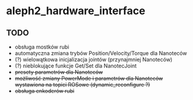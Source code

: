 # aleph2_hardware_interface

## TODO
- obsługa mostków rubi
- automatyczna zmiana trybów Position/Velocity/Torque dla Nanoteców
- (?) wielowątkowa inicjalizacja jointów (przynajmniej Nanoteców)
- (?) nieblokujące funkcje Get/Set dla NanotecJoint
- ~~presety parametrów dla Nanoteców~~
- ~~możliwość zmiany PowerMode i parametrów dla Nanoteców wystawiona na topici ROSowe (dynamic_reconfigure ?)~~
- ~~obsługa enkoderów rubi~~
